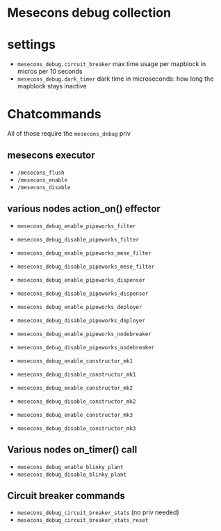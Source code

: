 Mesecons debug collection
==================

# settings

* `mesecons_debug.circuit_breaker` max time usage per mapblock in micros per 10 seconds
* `mesecons_debug.dark_timer` dark time in microseconds: how long the mapblock stays inactive

# Chatcommands

All of those require the `mesecons_debug` priv

## mesecons executor

* `/mesecons_flush`
* `/mesecons_enable`
* `/mesecons_disable`

## various nodes action_on() effector

* `mesecons_debug_enable_pipeworks_filter`
* `mesecons_debug_disable_pipeworks_filter`

* `mesecons_debug_enable_pipeworks_mese_filter`
* `mesecons_debug_disable_pipeworks_mese_filter`

* `mesecons_debug_enable_pipeworks_dispenser`
* `mesecons_debug_disable_pipeworks_dispenser`

* `mesecons_debug_enable_pipeworks_deployer`
* `mesecons_debug_disable_pipeworks_deployer`

* `mesecons_debug_enable_pipeworks_nodebreaker`
* `mesecons_debug_disable_pipeworks_nodebreaker`

* `mesecons_debug_enable_constructor_mk1`
* `mesecons_debug_disable_constructor_mk1`

* `mesecons_debug_enable_constructor_mk2`
* `mesecons_debug_disable_constructor_mk2`

* `mesecons_debug_enable_constructor_mk3`
* `mesecons_debug_disable_constructor_mk3`

## Various nodes on_timer() call

* `mesecons_debug_enable_blinky_plant`
* `mesecons_debug_disable_blinky_plant`

## Circuit breaker commands

* `mesecons_debug_circuit_breaker_stats` (no priv needed)
* `mesecons_debug_circuit_breaker_stats_reset`
